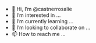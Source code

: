 - 👋 Hi, I’m @castnerrosalie
- 👀 I’m interested in ...
- 🌱 I’m currently learning ...
- 💞️ I’m looking to collaborate on ...
- 📫 How to reach me ...

<!---
castnerrosalie/castnerrosalie is a ✨ special ✨ repository because its `README.md` (this file) appears on your GitHub profile.
You can click the Preview link to take a look at your changes.
--->
